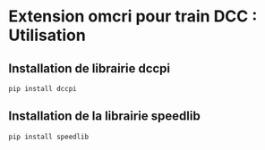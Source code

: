 # Extension omcri pour train DCC : Utilisation

## Installation de librairie dccpi

    pip install dccpi

## Installation de la librairie speedlib

    pip install speedlib
